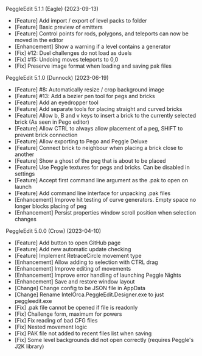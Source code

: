 PeggleEdit 5.1.1 (Eagle) (2023-09-13)

* [Feature] Add import / export of level packs to folder
* [Feature] Basic preview of emitters
* [Feature] Control points for rods, polygons, and teleports can now be moved in the editor
* [Enhancement] Show a warning if a level contains a generator
* [Fix] #12: Duel challenges do not load as duels
* [Fix] #15: Undoing moves teleports to 0,0
* [Fix] Preserve image format when loading and saving pak files

PeggleEdit 5.1.0 (Dunnock) (2023-06-19)

* [Feature] #8: Automatically resize / crop background image
* [Feature] #13: Add a bezier pen tool for pegs and bricks
* [Feature] Add an eyedropper tool
* [Feature] Add separate tools for placing straight and curved bricks
* [Feature] Allow b, B and v keys to insert a brick to the currently selected brick (As seen in Pego editor)
* [Feature] Allow CTRL to always allow placement of a peg, SHIFT to prevent brick connection
* [Feature] Allow exporting to Pego and Peggle Deluxe
* [Feature] Connect brick to neighbour when placing a brick close to another
* [Feature] Show a ghost of the peg that is about to be placed
* [Feature] Use Peggle textures for pegs and bricks. Can be disabled in settings
* [Feature] Accept first command line argument as the .pak to open on launch
* [Feature] Add command line interface for unpacking .pak files
* [Enhancement] Improve hit testing of curve generators. Empty space no longer blocks placing of peg
* [Enhancement] Persist properties window scroll position when selection changes

PeggleEdit 5.0.0 (Crow) (2023-04-10)

* [Feature] Add button to open GitHub page
* [Feature] Add new automatic update checking
* [Feature] Implement RetraceCircle movement type
* [Enhancement] Allow adding to selection with CTRL drag
* [Enhancement] Improve editing of movements
* [Enhancement] Improve error handling of launching Peggle Nights
* [Enhancement] Save and restore window layout
* [Change] Change config to be JSON file in AppData
* [Change] Rename IntelOrca.PeggleEdit.Designer.exe to just peggleedit.exe
* [Fix] .pak file cannot be opened if file is readonly
* [Fix] Challenge form, maximum for powers
* [Fix] Fix reading of bad CFG files
* [Fix] Nested movement logic
* [Fix] PAK file not added to recent files list when saving
* [Fix] Some level backgrounds did not open correctly (requires Peggle's J2K library)
